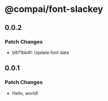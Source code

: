 # @compai/font-slackey

## 0.0.2

### Patch Changes

- b971bb4f: Update font data

## 0.0.1

### Patch Changes

- Hello, world!
